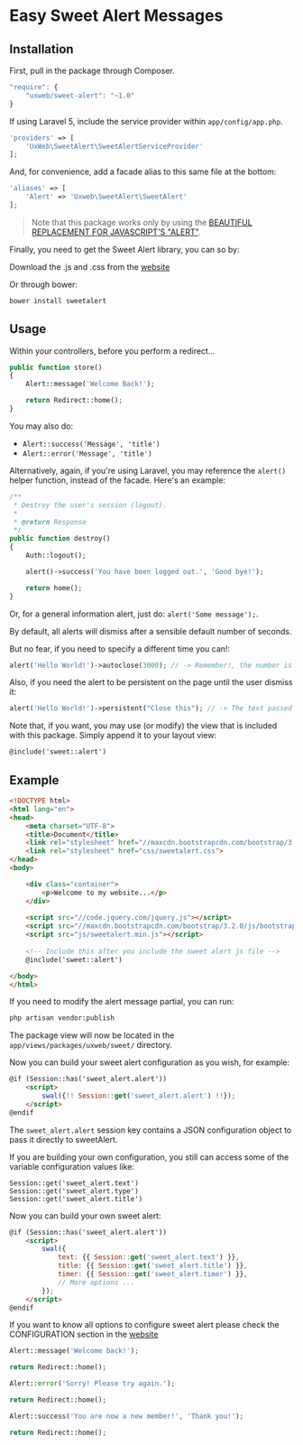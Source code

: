 # Easy Sweet Alert Messages

## Installation

First, pull in the package through Composer.

```javascript
"require": {
    "uxweb/sweet-alert": "~1.0"
}
```

If using Laravel 5, include the service provider within `app/config/app.php`.

```php
'providers' => [
    'UxWeb\SweetAlert\SweetAlertServiceProvider'
];
```

And, for convenience, add a facade alias to this same file at the bottom:

```php
'aliases' => [
    'Alert' => 'Uxweb\SweetAlert\SweetAlert'
];
```

> Note that this package works only by using the [BEAUTIFUL REPLACEMENT FOR JAVASCRIPT'S "ALERT"](http://t4t5.github.io/sweetalert/).

Finally, you need to get the Sweet Alert library, you can so by:

Download the .js and .css from the [website](http://t4t5.github.io/sweetalert/)

Or through bower:

```bash
bower install sweetalert
```
    
## Usage

Within your controllers, before you perform a redirect...

```php
public function store()
{
    Alert::message('Welcome Back!');

    return Redirect::home();
}
```

You may also do:

- `Alert::success('Message', 'title')`
- `Alert::error('Message', 'title')`

Alternatively, again, if you're using Laravel, you may reference the `alert()` helper function, instead of the facade. Here's an example:

```php
/**
 * Destroy the user's session (logout).
 *
 * @return Response
 */
public function destroy()
{
    Auth::logout();

    alert()->success('You have been logged out.', 'Good bye!');

    return home();
}
```

Or, for a general information alert, just do: `alert('Some message');`.

By default, all alerts will dismiss after a sensible default number of seconds.

But no fear, if you need to specify a different time you can!:

```php
alert('Hello World!')->autoclose(3000); // -> Remember!, the number is set in milliseconds
```

Also, if you need the alert to be persistent on the page until the user dismiss it:

```php
alert('Hello World!')->persistent("Close this"); // -> The text passed is for the button
```

Note that, if you want, you may use (or modify) the view that is included with this package. Simply append it to your layout view:

```html
@include('sweet::alert')
```

## Example

```html
<!DOCTYPE html>
<html lang="en">
<head>
    <meta charset="UTF-8">
    <title>Document</title>
    <link rel="stylesheet" href="//maxcdn.bootstrapcdn.com/bootstrap/3.2.0/css/bootstrap.min.css">
    <link rel="stylesheet" href="css/sweetalert.css">
</head>
<body>

    <div class="container">
        <p>Welcome to my website...</p>
    </div>
    
    <script src="//code.jquery.com/jquery.js"></script>
    <script src="//maxcdn.bootstrapcdn.com/bootstrap/3.2.0/js/bootstrap.min.js"></script>
    <script src="js/sweetalert.min.js"></script>
    
    <!-- Include this after you include the sweet alert js file -->
    @include('sweet::alert')

</body>
</html>
```

If you need to modify the alert message partial, you can run:

```bash
php artisan vendor:publish
```

The package view will now be located in the `app/views/packages/uxweb/sweet/` directory.

Now you can build your sweet alert configuration as you wish, for example:

```html
@if (Session::has('sweet_alert.alert'))
    <script>
        swal({!! Session::get('sweet_alert.alert') !!});
    </script>
@endif
```

The `sweet_alert.alert` session key contains a JSON configuration object to pass it directly to sweetAlert.

If you are building your own configuration, you still can access some of the variable configuration values like:

    Session::get('sweet_alert.text')
    Session::get('sweet_alert.type')
    Session::get('sweet_alert.title')

Now you can build your own sweet alert:

```html
@if (Session::has('sweet_alert.alert'))
    <script>
        swal({
            text: {{ Session::get('sweet_alert.text') }},
            title: {{ Session::get('sweet_alert.title') }},
            timer: {{ Session::get('sweet_alert.timer') }},
            // More options ...
        });
    </script>
@endif
```

If you want to know all options to configure sweet alert please check the CONFIGURATION section in the [website](http://t4t5.github.io/sweetalert/)

```php
Alert::message('Welcome back!');

return Redirect::home();
```

```php
Alert::error('Sorry! Please try again.');

return Redirect::home();
```

```php
Alert::success('You are now a new member!', 'Thank you!');

return Redirect::home();
```
